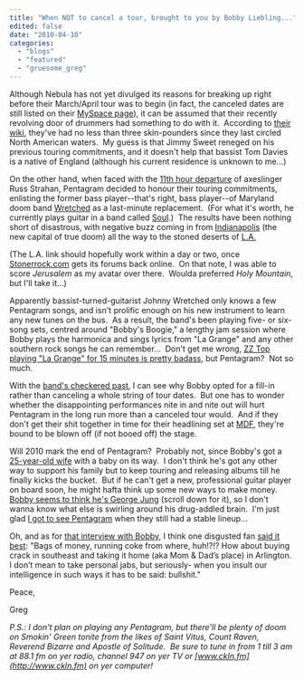 ```yaml
---
title: "When NOT to cancel a tour, brought to you by Bobby Liebling..."
edited: false
date: "2010-04-10"
categories:
  - "blogs"
  - "featured"
  - "gruesome_greg"
---
```


Although Nebula has not yet divulged its reasons for breaking up right before their March/April tour was to begin (in fact, the canceled dates are still listed on their [MySpace page](http://www.myspace.com/nebulamusic)), it can be assumed that their recently revolving door of drummers had something to do with it.  According to [their wiki](http://en.wikipedia.org/wiki/Nebula_(band)), they've had no less than three skin-pounders since they last circled North American waters.  My guess is that Jimmy Sweet reneged on his previous touring commitments, and it doesn't help that bassist Tom Davies is a native of England (although his current residence is unknown to me...)

On the other hand, when faced with the [11th hour departure](http://blogs.myspace.com/index.cfm?fuseaction=blog.view&friendId=102603019&blogId=530978868) of axeslinger Russ Strahan, Pentagram decided to honour their touring commitments, enlisting the former bass player--that's right, bass player--of Maryland doom band [Wretched](http://www.myspace.com/wretchedmd) as a last-minute replacement.  (For what it's worth, he currently plays guitar in a band called [Soul](http://www.myspace.com/stringtheorymusicband).)  The results have been nothing short of disastrous, with negative buzz coming in from [Indianapolis](http://www.hellridemusic.com/forum/showpost.php?p=376901&postcount=73) (the new capital of true doom) all the way to the stoned deserts of [L.A.](http://www.stonerrock.com/forums2/allposts.asp?Forum=ap686574459&ID=29029&StartAt=0)

(The L.A. link should hopefully work within a day or two, once [Stonerrock.com](http://www.stonerrock.com) gets its forums back online.  On that note, I was able to score _Jerusalem_ as my avatar over there.  Woulda preferred _Holy Mountain_, but I'll take it...)

Apparently bassist-turned-guitarist Johnny Wretched only knows a few Pentagram songs, and isn't prolific enough on his new instrument to learn any new tunes on the bus.  As a result, the band's been playing five- or six-song sets, centred around "Bobby's Boogie," a lengthy jam session where Bobby plays the harmonica and sings lyrics from "La Grange" and any other southern rock songs he can remember...  Don't get me wrong, [ZZ Top playing "La Grange" for 15 minutes is pretty badass](http://www.hellbound.ca/2009/12/zz-top-the-most-unlikely-arena-rock-band/), but Pentagram?  Not so much.

With the [band's checkered past](http://joehasselvander.blogspot.com/2009/01/gruesome-twosome-take-on-world-rebirth.html), I can see why Bobby opted for a fill-in rather than canceling a whole string of tour dates.  But one has to wonder whether the disappointing performances nite in and nite out will hurt Pentagram in the long run more than a canceled tour would.  And if they don't get their shit together in time for their headlining set at [MDF](http://www.marylanddeathfest.com/), they're bound to be blown off (if not booed off) the stage.

Will 2010 mark the end of Pentagram?  Probably not, since Bobby's got a [25-year-old wife](http://hal-coholic.blogspot.com/) with a baby on its way.  I don't think he's got any other way to support his family but to keep touring and releasing albums till he finally kicks the bucket.  But if he can't get a new, professional guitar player on board soon, he might hafta think up some new ways to make money.  [Bobby seems to think he's George Jung](http://theobelisk.net/obelisk/2010/03/15/bobbylieblingspoketome/) (scroll down for it), so I don't wanna know what else is swirling around his drug-addled brain.  I'm just glad [I got to see Pentagram](http://www.hellbound.ca/2010/02/goodbye-cleveland/) when they still had a stable lineup...

Oh, and as for [that interview with Bobby](http://theobelisk.net/obelisk/2010/03/15/bobbylieblingspoketome/), I think one disgusted fan [said it best](http://theobelisk.net/obelisk/2010/03/15/bobbylieblingspoketome/comment-page-1/#comment-5220): "Bags of money, running coke from where, huh!?!? How about buying crack in southeast and taking it home (aka Mom & Dad’s place) in Arlington. I don’t mean to take personal jabs, but seriously- when you insult our intelligence in such ways it has to be said: bullshit."

Peace,

Greg

_P.S.: I don't plan on playing any Pentagram, but there'll be plenty of doom on Smokin' Green tonite from the likes of Saint Vitus, Count Raven, Reverend Bizarre and Apostle of Solitude.  Be sure to tune in from 1 till 3 am at 88.1 fm on yer radio, channel 947 on yer TV or [www.ckln.fm](http://www.ckln.fm) on yer computer!_
